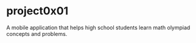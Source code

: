 # project0x01
A mobile application that helps high school students learn math olympiad concepts and problems. 
